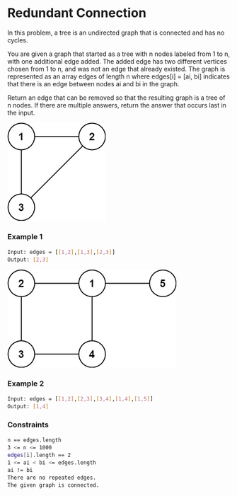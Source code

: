 # Redundant Connection

In this problem, a tree is an undirected graph that is connected and has no cycles.

You are given a graph that started as a tree with n nodes labeled from 1 to n, with one additional edge added. The added edge has two different vertices chosen from 1 to n, and was not an edge that already existed. The graph is represented as an array edges of length n where edges[i] = [ai, bi] indicates that there is an edge between nodes ai and bi in the graph.

Return an edge that can be removed so that the resulting graph is a tree of n nodes. If there are multiple answers, return the answer that occurs last in the input.

[![reduntant1-1-graph](reduntant1-1-graph.jpg)]()

### Example 1
```sh
Input: edges = [[1,2],[1,3],[2,3]]
Output: [2,3]
```

[![reduntant1-2-graph](reduntant1-2-graph.jpg)]()
### Example 2
```sh
Input: edges = [[1,2],[2,3],[3,4],[1,4],[1,5]]
Output: [1,4]
```

### Constraints
```sh
n == edges.length
3 <= n <= 1000
edges[i].length == 2
1 <= ai < bi <= edges.length
ai != bi
There are no repeated edges.
The given graph is connected.
```
